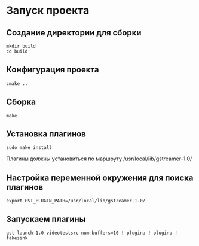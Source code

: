 # Запуск проекта

## Создание директории для сборки
```console
mkdir build
cd build
```

## Конфигурация проекта
```console
cmake ..
```

## Сборка
```console
make
```

## Установка плагинов
```console
sudo make install
```
Плагины должны установиться по маршруту /usr/local/lib/gstreamer-1.0/

## Настройка переменной окружения для поиска плагинов
```console
export GST_PLUGIN_PATH=/usr/local/lib/gstreamer-1.0/
```

## Запускаем плагины
```console
gst-launch-1.0 videotestsrc num-buffers=10 ! plugina ! pluginb ! fakesink
```
